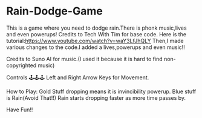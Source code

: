 # Rain-Dodge-Game
This is a game where you need to dodge rain.There is phonk music,lives and even powerups!
Credits to Tech With Tim for base code.
Here is the tutorial:https://www.youtube.com/watch?v=waY3LfJhQLY
Then,I made various changes to the code.I added a lives,powerups and even music!!

Credits to Suno AI for music.(I used it because it is hard to find non-copyrighted music)

Controls 🕹️🕹️🕹️
Left and Right Arrow Keys for Movement.

How to Play:
Gold Stuff dropping means it is invincibility powerup.
Blue stuff is Rain(Avoid That!!)
Rain starts dropping faster as more time passes by.

Have Fun!!
